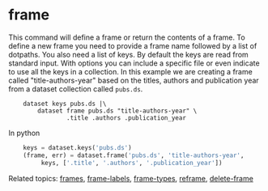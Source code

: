 
# frame

This command will define a frame or return the contents of a frame.
To define a new frame you need to provide a frame name 
followed by a list of dotpaths. You also need a list of keys. By default
the keys are read from standard input. With options you can include
a specific file or even indicate to use all the keys in a collection.
In this example we are creating a frame called "title-authors-year" based 
on the titles, authors and publication year from a dataset 
collection called `pubs.ds`.

```shell
    dataset keys pubs.ds |\
        dataset frame pubs.ds "title-authors-year" \
                .title .authors .publication_year
```

In python

```python
    keys = dataset.keys('pubs.ds')
    (frame, err) = dataset.frame('pubs.ds', 'title-authors-year', 
         keys, ['.title', '.authors', '.publication_year'])
```

Related topics: [frames](frames.html), [frame-labels](frame-labels.html), [frame-types](frame-types.html), [reframe](reframe.html), [delete-frame](delete-frame.html)

